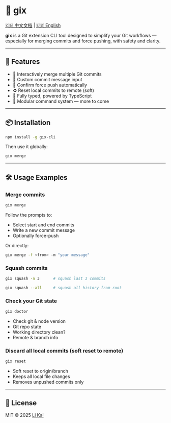 # 🧰 gix

[🇨🇳 中文文档](./README.zh.md) | [🇺🇸 English](./README.md)

**gix** is a Git extension CLI tool designed to simplify your Git workflows — especially for merging commits and force pushing, with safety and clarity.

---

## 🚀 Features

- 🔧 Interactively merge multiple Git commits
- 💬 Custom commit message input
- 🚦 Confirm force push automatically
- ♻️ Reset local commits to remote (soft)
- 🧱 Fully typed, powered by TypeScript
- 🔌 Modular command system — more to come

---

## 📦 Installation

```bash
npm install -g gix-cli
```

Then use it globally:

```bash
gix merge
```

---

## 🛠 Usage Examples

### Merge commits

```bash
gix merge
```

Follow the prompts to:
- Select start and end commits
- Write a new commit message
- Optionally force-push

Or directly:

```bash
gix merge -f <from> -m "your message"
```

### Squash commits

```bash
gix squash -n 3      # squash last 3 commits
```

```bash
gix squash --all     # squash all history from root
```

### Check your Git state

```bash
gix doctor
```

- Check git & node version
- Git repo state
- Working directory clean?
- Remote & branch info

### Discard all local commits (soft reset to remote)

```bash
gix reset
```

- Soft reset to origin/branch
- Keeps all local file changes
- Removes unpushed commits only

---

## 📄 License

MIT © 2025 [Li Kai](./LICENSE)
